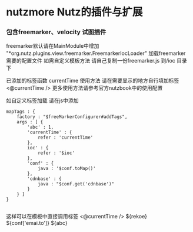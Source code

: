 # nutzmore Nutz的插件与扩展

### 包含freemarker、velocity 试图插件


freemarker默认请在MainModule中增加 "*org.nutz.plugins.view.freemarker.FreemarkerIocLoader"
加载freemarker 需要的配置文件 如需自定义模板方法 请自己复制一份freemarker.js 到/ioc 目录下 

已添加的标签函数 currentTime 使用方法 请在需要显示的地方自行填加标签  <@currentTime /> 更多使用方法请参考官方nutzbook中的使用配置

如自定义标签加载 请在js中添加

```
mapTags : {
	factory : "$freeMarkerConfigurer#addTags",
	args : [ {
		'abc' : 1,
		'currentTime' : {
			refer : 'currentTime'
		},
		ioc' : {
			refer : '$ioc'
		},
		'conf' : {
			java : '$conf.toMap()'
		},
		'cdnbase' : {
			java : "$conf.get('cdnbase')"
		}
	} ]
}
	
```

这样可以在模板中直接调用标签 
<@currentTime /> ${rekoe} ${conf['emai.to']} ${abc}